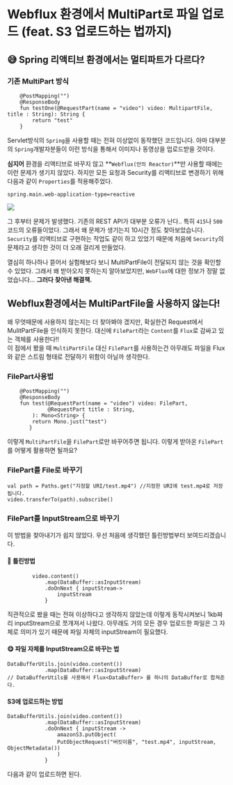 # Webflux 환경에서 MultiPart로 파일 업로드 (feat. S3 업로드하는 법까지)

## 😅 Spring 리액티브 환경에서는 멀티파트가 다르다? <a href="#spring" id="spring"></a>

### 기존 MultiPart 방식 <a href="#multipart" id="multipart"></a>

```
    @PostMapping("")
    @ResponseBody
    fun testOne(@RequestPart(name = "video") video: MultipartFile, title : String): String {
        return "test"
    }
```

Servlet방식의 `Spring`을 사용할 때는 전혀 이상없이 동작했던 코드입니다. 아마 대부분의 `Spring`개발자분들이 이런 방식을 통해서 이미지나 동영상을 업로드받을 것이다.

**심지어** 환경을 리액티브로 바꾸지 않고 **`Webflux(안의 Reactor)`**만 사용할 때에는 이런 문제가 생기지 않았다. 하지만 모든 요청과 Security를 리액티브로 변경하기 위해 다음과 같이 `Properties`를 적용해주었다.

```
spring.main.web-application-type=reactive
```

![](https://velog.velcdn.com/images/van1164/post/44d2dd23-da3d-4556-a4b3-1d1dce294205/image.png)

그 후부터 문제가 발생했다. 기존의 REST API가 대부분 오류가 난다.. 특히 `415`나 `500` 코드의 오류들이었다. 그래서 왜 문제가 생기는지 10시간 정도 찾아보았습니다. `Security`를 리액티브로 구현하는 작업도 같이 하고 있었기 때문에 처음에 `Security`의 문제라고 생각한 것이 더 오래 걸리게 만들었다.

열심히 하나하나 뜯어서 실험해보다 보니 MultiPartFile이 전달되지 않는 것을 확인할 수 있었다. 그래서 왜 받아오지 못하는지 알아보았지만, `WebFlux`에 대한 정보가 정말 없었습니다... **그러다 찾아낸 해결책.**

## Webflux환경에서는 MultiPartFile을 사용하지 않는다! <a href="#webflux-multipartfile" id="webflux-multipartfile"></a>

왜 무엇때문에 사용하지 않는지는 더 찾아봐야 겠지만, 확실한건 Request에서 MulitPartFile을 인식하지 못한다. 대신에 `FilePart`라는 `Content`를 `Flux`로 감싸고 있는 객체를 사용한다!!\
이 점에서 봤을 때 `MultiPartFile` 대신 `FilePart`를 사용하는건 아무래도 파일을 Flux와 같은 스트림 형태로 전달하기 위함이 아닐까 생각한다.

### FilePart사용법 <a href="#filepart" id="filepart"></a>

```
    @PostMapping("")
    @ResponseBody
    fun test(@RequestPart(name = "video") video: FilePart,
             @RequestPart title : String,
        ): Mono<String> {
        return Mono.just("test")
       }
```

이렇게 `MultiPartFile`을 `FilePart`로만 바꾸어주면 됩니다. 이렇게 받아온 `FilePart`를 어떻게 활용하면 될까요?

### FilePart를 File로 바꾸기 <a href="#filepart-file" id="filepart-file"></a>

```
val path = Paths.get("지정할 URI/test.mp4") //지정한 URI에 test.mp4로 저장됩니다.
video.transferTo(path).subscribe()
```

### FilePart를 InputStream으로 바꾸기 <a href="#filepart-inputstream" id="filepart-inputstream"></a>

이 방법을 찾아내기가 쉽지 않았다. 우선 처음에 생각했던 틀린방법부터 보여드리겠습니다.

#### 🤬 틀린방법 <a href="#undefined" id="undefined"></a>

```
        video.content()
            .map(DataBuffer::asInputStream)
            .doOnNext { inputStream->
                inputStream
            }
```

직관적으로 봤을 때는 전혀 이상하다고 생각하지 않았는데 이렇게 동작시켜보니 1kb짜리 inputStream으로 쪼개져서 나왔다. 아무래도 거의 모든 경우 업로드한 파일은 그 자체로 의미가 있기 때문에 파일 자체의 inputStream이 필요했다.

#### 😋 파일 자체를 InputStream으로 바꾸는 법 <a href="#inputstream" id="inputstream"></a>

```
DataBufferUtils.join(video.content())
			.map(DataBuffer::asInputStream)
// DataBufferUtils를 사용해서 Flux<DataBuffer> 를 하나의 DataBuffer로 합쳐준다.
```

#### S3에 업로드하는 방법 <a href="#s3" id="s3"></a>

```
DataBufferUtils.join(video.content())
            .map(DataBuffer::asInputStream)
            .doOnNext { inputStream ->
                amazonS3.putObject(
                PutObjectRequest("버킷이름", "test.mp4", inputStream, ObjectMetadata())
                )
            }
```

다음과 같이 업로드하면 된다.
